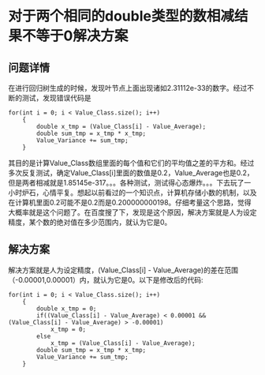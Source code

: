 # 对于两个相同的double类型的数相减结果不等于0解决方案
## 问题详情
在进行回归树生成的时候，发现叶节点上面出现诸如2.31112e-33的数字。经过不断的测试，发现错误代码是
```
for(int i = 0; i < Value_Class.size(); i++)
    {
        double x_tmp = (Value_Class[i] - Value_Average);
        double sum_tmp = x_tmp * x_tmp;
        Value_Variance += sum_tmp;
    }
```
其目的是计算Value_Class数组里面的每个值和它们的平均值之差的平方和。经过多次反复测试，确定Value_Class[i]里面的数值是0.2，Value_Average也是0.2，但是两者相减就是1.85145e-317。。。各种测试，测试得心态爆炸。。。下去玩了一小时炉石，心情平复。想起以前看过的一个知识点，计算机存储小数的机制，以及在计算机里面0.2可能不是0.2而是0.200000000198。仔细考量这个思路，觉得大概率就是这个问题了。在百度搜了下，发现是这个原因，解决方案就是人为设定精度，某个数的绝对值在多少范围内，就认为它是0。
## 解决方案
解决方案就是人为设定精度，(Value_Class[i] - Value_Average)的差在范围（-0.00001,0.00001）内，就认为它是0。以下是修改后的代码:
```
for(int i = 0; i < Value_Class.size(); i++)
    {
        double x_tmp = 0;
        if((Value_Class[i] - Value_Average) < 0.00001 && (Value_Class[i] - Value_Average) > -0.00001)
            x_tmp = 0;
        else
            x_tmp = (Value_Class[i] - Value_Average);
        double sum_tmp = x_tmp * x_tmp;
        Value_Variance += sum_tmp;
    }
```
